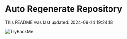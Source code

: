 # Auto Regenerate Repository

This README was last updated: 2024-09-24 19:24:18

 ![TryHackMe](https://tryhackme.com/badge/533634)